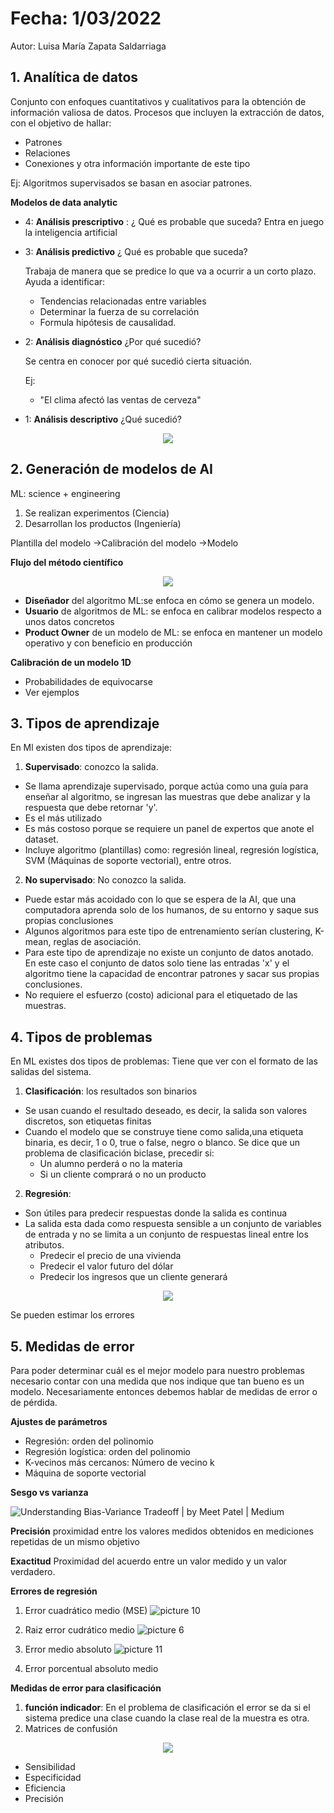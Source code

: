 # Fecha: 1/03/2022 
Autor: Luisa María Zapata Saldarriaga 

## 1. Analítica de datos 

Conjunto con enfoques cuantitativos y cualitativos para la obtención de información valiosa de datos. Procesos que incluyen la extracción de datos, con el objetivo de hallar: 
* Patrones
* Relaciones
* Conexiones y otra información importante de este tipo

Ej: Algoritmos supervisados se basan en asociar patrones.

**Modelos de data analytic**
- 4: **Análisis prescriptivo** : ¿ Qué es probable que suceda?
    Entra en juego la inteligencia artificial
- 3: **Análisis predictivo** ¿ Qué es probable que suceda?

    Trabaja de manera que se predice lo que va a ocurrir a un corto plazo. 
    Ayuda a identificar:
    * Tendencias relacionadas entre variables
    * Determinar la fuerza de su correlación 
    * Formula hipótesis de causalidad.
    
- 2: **Análisis diagnóstico** ¿Por qué sucedió?

    Se centra en conocer por qué sucedió cierta situación. 

    Ej: 
    * "El clima afectó las ventas de cerveza"

- 1: **Análisis descriptivo** ¿Qué sucedió?
<center>
<img src= "images/3fe9e7164c2a6c46080d4efd8ebef03f301ebf871d2b5cbb94f8339f0c826b91.png"> 
</center>


## 2. Generación de modelos de AI
ML: science + engineering 
1. Se realizan experimentos (Ciencia)
2. Desarrollan los productos (Ingeniería)

Plantilla del modelo ->Calibración del modelo ->Modelo

**Flujo del método científico**
<center>
<img src="images/1ada8af036d9252a24bc8bf5359fd1fed7807b6e1c67c9aec10aa4ece63fa571.png">  
</center>

* **Diseñador** del algoritmo ML:se enfoca en cómo se genera un modelo. 
* **Usuario** de algoritmos de ML: se enfoca en calibrar modelos respecto a unos datos concretos
* **Product Owner** de un modelo de ML: se enfoca en mantener un modelo operativo y con beneficio en producción 

**Calibración de un modelo 1D**

* Probabilidades de equivocarse 
* Ver ejemplos

## 3. Tipos de aprendizaje
En Ml existen dos tipos de aprendizaje:
1. **Supervisado**: conozco la salida. 
* Se llama aprendizaje supervisado, porque actúa como una guía para enseñar al algoritmo, se ingresan las muestras que debe analizar y la respuesta que debe retornar 'y'.
* Es el más utilizado
* Es más costoso porque se requiere un panel de expertos que anote el dataset. 
* Incluye algoritmo (plantillas) como: regresión lineal, regresión logística, SVM (Máquinas de soporte vectorial), entre otros. 
2. **No supervisado**: No conozco la salida.
* Puede estar más acoidado con lo que se espera de la AI, que una computadora aprenda solo de los humanos, de su entorno y saque sus propias conclusiones
* Algunos algoritmos para este tipo de entrenamiento serían clustering, K-mean, reglas de asociación. 
* Para este tipo de aprendizaje no existe un conjunto de datos anotado. En este caso el conjunto de datos solo tiene las entradas 'x' y el algoritmo tiene la capacidad de encontrar patrones y sacar sus propias conclusiones.
* No requiere el esfuerzo (costo) adicional para el etiquetado de las muestras. 

## 4. Tipos de problemas
En ML existes dos tipos de problemas:
Tiene que ver con el formato de las salidas del sistema. 
1. **Clasificación**: los resultados son binarios
* Se usan cuando el resultado deseado, es decir, la salida son valores discretos, son etiquetas finitas
* Cuando el modelo que se construye tiene como salida,una etiqueta binaria, es decir, 1 o 0, true o false, negro o blanco. 
Se dice que un problema de clasificación biclase, precedir si:
    - Un alumno perderá o no la materia
    - Si un cliente comprará o no un producto 
2. **Regresión**:
* Son útiles para predecir respuestas donde la salida es continua
* La salida esta dada como respuesta sensible a un conjunto de variables de entrada y no se limita a un conjunto de respuestas lineal entre los atributos. 
    - Predecir el precio de una vivienda
    - Predecir el valor futuro del dólar
    - Predecir los ingresos que un cliente generará

<center>
<img src="images/2127b9943d90b827267d640758a73d27637381d16182e255531b196ddd7ef5cc.png">
</center>

Se pueden estimar los errores 


## 5. Medidas de error

Para poder determinar cuál es el mejor modelo para nuestro problemas necesario contar con una medida que nos indique que tan bueno es un modelo. Necesariamente entonces debemos hablar de medidas de error o de pérdida. 

**Ajustes de parámetros**
- Regresión: orden del polinomio
- Regresión logística: orden del polinomio
- K-vecinos más cercanos: Número de vecino k 
- Máquina de soporte vectorial

**Sesgo vs varianza**

![Understanding Bias-Variance Tradeoff | by Meet Patel | Medium](https://miro.medium.com/max/544/1*Y-yJiR0FzMgchPA-Fm5c1Q.jpeg)

**Precisión** proximidad entre los valores medidos obtenidos en mediciones repetidas de un mismo objetivo

**Exactitud** Proximidad del acuerdo entre un valor medido y un valor verdadero. 


**Errores de regresión**
1. Error cuadrático medio (MSE)
![picture 10](images/6d7d3b4eff0816e9730570d262410de6df4bd58e17eb9d95a507f87adaa75ab9.png)  

2. Raiz error cudrático medio
![picture 6](images/967c066fa8a9561b91736b6116bc33f32545b6bb7f1e26121cda0052d405865d.png)  
3. Error medio absoluto
![picture 11](images/228f7b0461940a994fc952dc51cb508ecc676e8c5b82592ff713d21c0990d69a.png)  

4. Error porcentual absoluto medio

**Medidas de error para clasificación**
1. **función indicador**: En el problema de clasificación el error se da si el sistema predice una clase cuando la clase real de la muestra es otra. 
2. Matrices de confusión 

<center>
<img src="images/990327227b94c405b65587e6554f577f8d8a7ea3bc9f38cae1f01278443abf17.png">
</center>

* Sensibilidad
* Especificidad
* Eficiencia
* Precisión


